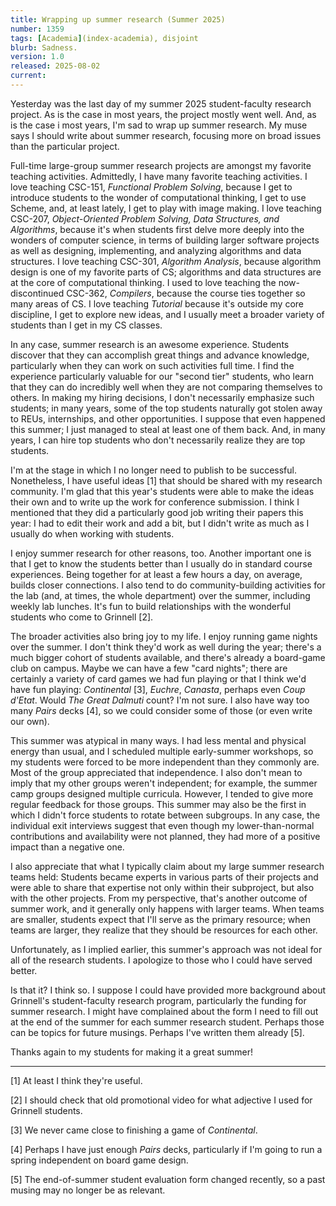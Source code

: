```yaml
---
title: Wrapping up summer research (Summer 2025)
number: 1359
tags: [Academia](index-academia), disjoint
blurb: Sadness.
version: 1.0
released: 2025-08-02
current: 
---
```

Yesterday was the last day of my summer 2025 student-faculty research project. As is the case in most years, the project mostly went well. And, as is the case i most years, I'm sad to wrap up summer research. My muse says I should write about summer research, focusing more on broad issues than the particular project.

Full-time large-group summer research projects are amongst my favorite teaching activities. Admittedly, I have many favorite teaching activities. I love teaching CSC-151, _Functional Problem Solving_, because I get to introduce students to the wonder of computational thinking, I get to use Scheme, and, at least lately, I get to play with image making. I love teaching CSC-207, _Object-Oriented Problem Solving, Data Structures, and Algorithms_, because it's when students first delve more deeply into the wonders of computer science, in terms of building larger software projects as well as designing, implementing, and analyzing algorithms and data structures. I love teaching CSC-301, _Algorithm Analysis_, because algorithm design is one of my favorite parts of CS; algorithms and data structures are at the core of computational thinking. I used to love teaching the now-discontinued CSC-362, _Compilers_, because the course ties together so many areas of CS. I love teaching _Tutorial_ because it's outside my core discipline, I get to explore new ideas, and I usually meet a broader variety of students than I get in my CS classes.

In any case, summer research is an awesome experience. Students discover that they can accomplish great things and advance knowledge, particularly when they can work on such activities full time. I find the experience particularly valuable for our "second tier" students, who learn that they can do incredibly well when they are not comparing themselves to others. In making my hiring decisions, I don't necessarily emphasize such students; in many years, some of the top students naturally got stolen away to REUs, internships, and other opportunities. I suppose that even happened this summer; I just managed to steal at least one of them back. And, in many years, I can hire top students who don't necessarily realize they are top students.

I'm at the stage in which I no longer need to publish to be successful. Nonetheless, I have useful ideas [1] that should be shared with my research community. I'm glad that this year's students were able to make the ideas their own and to write up the work for conference submission. I think I mentioned that they did a particularly good job writing their papers this year: I had to edit their work and add a bit, but I didn't write as much as I usually do when working with students.

I enjoy summer research for other reasons, too. Another important one is that I get to know the students better than I usually do in standard course experiences. Being together for at least a few hours a day, on average, builds closer connections. I also tend to do community-building activities for the lab (and, at times, the whole department) over the summer, including weekly lab lunches. It's fun to build relationships with the wonderful students who come to Grinnell [2].

The broader activities also bring joy to my life. I enjoy running game nights over the summer. I don't think they'd work as well during the year; there's a much bigger cohort of students available, and there's already a board-game club on campus. Maybe we can have a few "card nights"; there are certainly a variety of card games we had fun playing or that I think we'd have fun playing: _Continental_ [3], _Euchre_, _Canasta_, perhaps even _Coup d'Etat_. Would _The Great Dalmuti_ count? I'm not sure. I also have way too many _Pairs_ decks [4], so we could consider some of those (or even write our own).

This summer was atypical in many ways. I had less mental and physical energy than usual, and I scheduled multiple early-summer workshops, so my students were forced to be more independent than they commonly are. Most of the group appreciated that independence. I also don't mean to imply that my other groups weren't independent; for example, the summer camp groups designed multiple curricula. However, I tended to give more regular feedback for those groups. This summer may also be the first in which I didn't force students to rotate between subgroups. In any case, the individual exit interviews suggest that even though my lower-than-normal contributions and availability were not planned, they had more of a positive impact than a negative one.

I also appreciate that what I typically claim about my large summer research teams held: Students became experts in various parts of their projects and were able to share that expertise not only within their subproject, but also with the other projects. From my perspective, that's another outcome of summer work, and it generally only happens with larger teams. When teams are smaller, students expect that I'll serve as the primary resource; when teams are larger, they realize that they should be resources for each other.

Unfortunately, as I implied earlier, this summer's approach was not ideal for all of the research students. I apologize to those who I could have served better.

Is that it? I think so. I suppose I could have provided more background about Grinnell's student-faculty research program, particularly the funding for summer research. I might have complained about the form I need to fill out at the end of the summer for each summer research student. Perhaps those can be topics for future musings. Perhaps I've written them already [5].

Thanks again to my students for making it a great summer!

---

[1] At least I think they're useful.

[2] I should check that old promotional video for what adjective I used for Grinnell students.

[3] We never came close to finishing a game of _Continental_.

[4] Perhaps I have just enough _Pairs_ decks, particularly if I'm going to run a spring independent on board game design.

[5] The end-of-summer student evaluation form changed recently, so a past musing may no longer be as relevant. 
